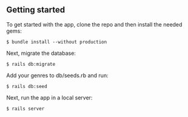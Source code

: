 ## Getting started

To get started with the app, clone the repo and then install the needed gems:

```
$ bundle install --without production
```

Next, migrate the database:

```
$ rails db:migrate
```

Add your genres to db/seeds.rb and run:

```
$ rails db:seed
```

Next, run the app in a local server:

```
$ rails server
```
